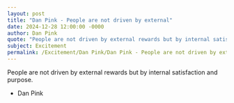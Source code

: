 ```yaml
---
layout: post
title: "Dan Pink - People are not driven by external"
date: 2024-12-28 12:00:00 -0000
author: Dan Pink
quote: "People are not driven by external rewards but by internal satisfaction and purpose."
subject: Excitement
permalink: /Excitement/Dan Pink/Dan Pink - People are not driven by external
---
```


People are not driven by external rewards but by internal satisfaction and purpose.

- Dan Pink
